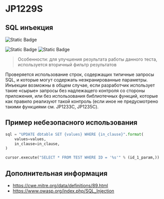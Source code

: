 # JP1229S
## SQL инъекция

![Static Badge](https://img.shields.io/badge/%D0%A1%D1%82%D0%B5%D0%BF%D0%B5%D0%BD%D1%8C%20%D0%BA%D1%80%D0%B8%D1%82%D0%B8%D1%87%D0%BD%D0%BE%D1%81%D1%82%D0%B8-%D1%81%D1%80%D0%B5%D0%B4%D0%BD%D1%8F%D1%8F-orange?style=for-the-badge)

![Static Badge](https://img.shields.io/badge/%D0%94%D0%BE%D1%81%D1%82%D0%BE%D0%B2%D0%B5%D1%80%D0%BD%D0%BE%D1%81%D1%82%D1%8C%20%D0%BE%D0%BF%D1%80%D0%B5%D0%B4%D0%B5%D0%BB%D0%B5%D0%BD%D0%B8%D1%8F-%D0%BD%D0%B8%D0%B7%D0%BA%D0%B0%D1%8F-mediumblue?style=for-the-badge)
![Static Badge](https://img.shields.io/badge/%D0%94%D0%BE%D1%81%D1%82%D0%BE%D0%B2%D0%B5%D1%80%D0%BD%D0%BE%D1%81%D1%82%D1%8C%20%D0%BE%D0%BF%D1%80%D0%B5%D0%B4%D0%B5%D0%BB%D0%B5%D0%BD%D0%B8%D1%8F-%D1%81%D1%80%D0%B5%D0%B4%D0%BD%D1%8F%D1%8F-orange?style=for-the-badge)

> Особенности: для улучшения результата работы данного теста, используется вторичный фильтр результатов

Проверяется использование строк, содержащих типичные запросы SQL, и которые могут содержать неэкранированные параметры. Инъекции возможны в общем случае, если разработчик использует такие «сырые» запросы без надлежащего контроля со стороны приложения, или без использования библиотечных функций, которые как правило реализуют такой контроль (если иное не предусмотрено такими функциями см. JP1233C, JP1235C).

## Пример небезопасного использования

```python linenums="1"
sql = "UPDATE dbtable SET {values} WHERE {in_clause}".format(
    values=values,
    in_clause=in_clause,
)

cursor.execute("SELECT * FROM TEST WHERE ID = '%s'" % (id_1_param,))
```

## Дополнительная информация

* <https://cwe.mitre.org/data/definitions/89.html>
* <https://www.owasp.org/index.php/SQL_Injection>

